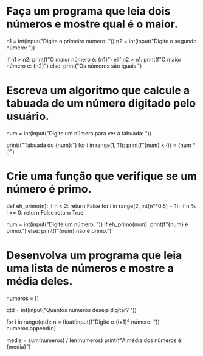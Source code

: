 # Faça um programa que leia dois números e mostre qual é o maior.

n1 = int(input("Digite o primeiro número: "))
n2 = int(input("Digite o segundo número: "))

if n1 > n2:
    print(f"O maior número é: {n1}")
elif n2 > n1:
    print(f"O maior número é: {n2}")
else:
    print("Os números são iguais.")


# Escreva um algoritmo que calcule a tabuada de um número digitado pelo usuário.

num = int(input("Digite um número para ver a tabuada: "))

print(f"Tabuada do {num}:")
for i in range(1, 11):
    print(f"{num} x {i} = {num * i}")


# Crie uma função que verifique se um número é primo.

def eh_primo(n):
    if n < 2:
        return False
    for i in range(2, int(n**0.5) + 1):
        if n % i == 0:
            return False
    return True

num = int(input("Digite um número: "))
if eh_primo(num):
    print(f"{num} é primo.")
else:
    print(f"{num} não é primo.")                                                                                    

# Desenvolva um programa que leia uma lista de números e mostre a média deles.

numeros = []

qtd = int(input("Quantos números deseja digitar? "))

for i in range(qtd):
    n = float(input(f"Digite o {i+1}º número: "))
    numeros.append(n)

media = sum(numeros) / len(numeros)
print(f"A média dos números é: {media}")
